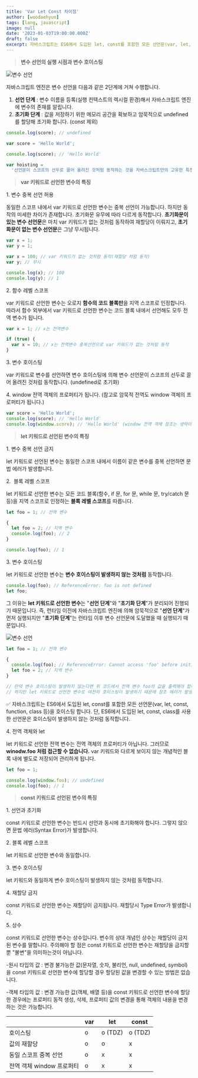 ```yaml
---
title: 'Var Let Const 차이점'
author: [woodaehyun]
tags: [lang, javascript]
image: null
date: '2023-01-03T19:00:00.000Z'
draft: false
excerpt: 자바스크립트는 ES6에서 도입된 let, const를 포함한 모든 선언문(var, let, const등)을 호이스팅 합니다. 단, let, const, class는 호이스팅이 발생하지 않는 것처럼 동작합니다.
---
```


> **변수 선언의 실행 시점과 변수 호이스팅**

![변수 선언](https://img1.daumcdn.net/thumb/R1280x0/?scode=mtistory2&fname=https%3A%2F%2Fblog.kakaocdn.net%2Fdn%2FG2Mqa%2FbtrSE7S10ES%2FNlbRS5LZAex1Nar90CkNO0%2Fimg.png 'var let const')

자바스크립트 엔진은 변수 선언을 다음과 같은 2단계에 거쳐 수행합니다.

1.  **선언 단계** : 변수 이름을 등록(실행 컨텍스트의 렉시컬 환경)해서 자바스크립트 엔진에 변수의 존재를 알립니다.
2.  **초기화 단계** : 값을 저장하기 위한 메모리 공간을 확보하고 암묵적으로 undefined를 할당해 초기화 합니다. (const 제외)

```javascript
console.log(score); // undefined

var score = 'Hello World';

console.log(score); // 'Hello World'

var hoisting =
  '선언문이 스코프의 선두로 끌어 올려진 것처럼 동작하는 것을 자바스크립트만의 고유한 특징인 호이스팅 이라고 합니다';
```

> **var 키워드로 선언한 변수의 특징**

1\. 변수 중복 선언 허용

동일한 스코프 내에서 var 키워드로 선언한 변수는 중복 선언이 가능합니다. 하지만 동작의 미세한 차이가 존재합니다. 초기화문 유무에 따라 다르게 동작합니다. **초기화문이 있는 변수 선언문**은 마치 var 키워드가 없는 것처럼 동작하여 재할당이 이뤄지고, **초기화문이 없는 변수 선언문**은 그냥 무시됩니다.

```javascript
var x = 1;
var y = 1;

var x = 100; // var 키워드가 없는 것처럼 동작(재할당 처럼 동작)
var y; // 무시

console.log(x); // 100
console.log(y); // 1
```

2\. 함수 레벨 스코프

var 키워드로 선언한 변수는 오로지 **함수의 코드 블록만**을 지역 스코프로 인정합니다. 따라서 함수 외부에서 var 키워드로 선언한 변수는 코드 블록 내에서 선언해도 모두 전역 변수가 됩니다.

```javascript
var x = 1; // x는 전역변수

if (true) {
  var x = 10; // x는 전역변수 중복선언으로 var 키워드가 없는 것처럼 동작
}
```

3\. 변수 호이스팅

var 키워드로 변수를 선언하면 변수 호이스팅에 의해 변수 선언문이 스코프의 선두로 끌어 올려진 것처럼 동작합니다. (undefined로 초기화)

4\. window 전역 객체의 프로퍼티가 됩니다. (참고로 암묵적 전역도 window 객체의 프로퍼티가 됩니다.)

```javascript
var score = 'Hello World';
console.log(score); // 'Hello World'
console.log(window.score); // 'Hello World' (window 전역 객체 참조는 생략이 가능)
```

> **let 키워드로 선언된 변수의 특징**

1\. 변수 중복 선언 금지

let 키워드로 선언된 변수는 동일한 스코프 내에서 이름이 같은 변수를 중복 선언하면 문법 에러가 발생합니다.

2.  블록 레벨 스코프

let 키워드로 선언한 변수는 모든 코드 블록(함수, if 문, for 문, while 문, try/catch 문 등)을 지역 스코프로 인정하는 **블록 레벨 스코프**를 따릅니다.

```javascript
let foo = 1; // 전역 변수

{
  let foo = 2; // 지역 변수
  console.log(foo); // 2
}

console.log(foo); // 1
```

3\. 변수 호이스팅

let 키워드로 선언한 변수는 **변수 호이스팅이 발생하지 않는 것처럼** 동작합니다.

```javascript
console.log(foo); // ReferenceError: foo is not defined
let foo;
```

그 이유는 **let 키워드로 선언한 변수**는 "**선언 단계**"와 "**초기화 단계**"가 분리되어 진행되기 때문입니다. 즉, 런타임 이전에 자바스크립트 엔진에 의해 암묵적으로 "**선언 단계**"가 먼저 실행되지만 "**초기화 단계**"는 런타임 이후 변수 선언문에 도달했을 때 실행되기 때문입니다.

![변수 선언](https://img1.daumcdn.net/thumb/R1280x0/?scode=mtistory2&fname=https%3A%2F%2Fblog.kakaocdn.net%2Fdn%2F0uquB%2FbtrSCrd9JHK%2Fp9omg1U9PbvLDAkcrGKh1k%2Fimg.png 'var let const')

```javascript
let foo = 1; // 전역 변수

{
  console.log(foo); // ReferenceError: Cannot access 'foo' before initialization
  let foo = 2; // 지역 변수
}

// 만약 변수 호이스팅이 발생하지 않는다면 위 코드에서 전역 변수 foo의 값을 출력해야 합니다.
// 하지만 let 키워드로 선언한 변수도 여전히 호이스팅이 발생하기 때문에 참조 에러가 발생합니다.
```

✅ 자바스크립트는 ES6에서 도입된 let, const를 포함한 모든 선언문(var, let, const, function, class 등)을 호이스팅 합니다. 단, ES6에서 도입된 let, const, class를 사용한 선언문은 호이스팅이 발생하지 않는 것처럼 동작합니다.

4\. 전역 객체와 let

let 키워드로 선언한 전역 변수는 전역 객체의 프로퍼티가 아닙니다. 그러므로 **winodw.foo 처럼 접근할 수 없습니다.** var 키워드와 다르게 보이지 않는 개념적인 블록 내에 별도로 저장되어 관리하게 됩니다.

```javascript
let foo = 1;

console.log(window.foo); // undefined
console.log(foo); // 1
```

> **const 키워드로 선언된 변수의 특징**

1\. 선언과 초기화

const 키워드로 선언한 변수는 반드시 선언과 동시에 초기화해야 합니다. 그렇지 않으면 문법 에러(Syntax Error)가 발생합니다.

2\. 블록 레벨 스코프

let 키워드로 선언한 변수와 동일합니다.

3\. 변수 호이스팅

let 키워드와 동일하게 변수 호이스팅이 발생하지 않는 것처럼 동작합니다.

4\. 재할당 금지

const 키워드로 선언한 변수는 재할당이 금지됩니다. 재할당시 Type Error가 발생합니다.

5\. 상수

const 키워드로 선언한 변수는 상수입니다. 변수의 상대 개념인 상수는 재할당이 금지된 변수를 말합니다. 주의해야 할 점은 const 키워드로 선언한 변수는 재할당을 금지할 뿐 "불변"을 의미하는것이 아닙니다.

\-원시 타입의 값 : 변경 불가능한 값(문자열, 숫자, 불리언, null, undefined, symbol)을 const 키워드로 선언한 변수에 할당할 경우 할당된 값을 변경할 수 있는 방법은 없습니다.

\-객체 타입의 값 : 변경 가능한 값(객체, 배열 등)을 const 키워드로 선언한 변수에 할당한 경우에는 프로퍼티 동적 생성, 삭제, 프로퍼티 값의 변경을 통해 객체의 내용을 변경하는 것은 가능합니다.

|                           | **var**  | **let** | **const** |
| ------------------------- | -------- | ------- | --------- |
| 호이스팅                  | o        | o (TDZ) | o (TDZ)   |
| 값의 재할당               | o        | o       | x         |
| 동일 스코프 중복 선언     | o        | x       | x         |
| 전역 객체 window 프로퍼티 | o        | x       | x         |
